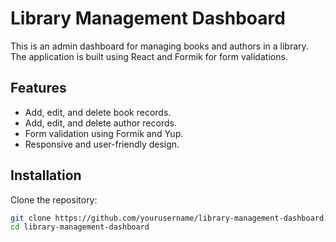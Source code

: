 # Library Management Dashboard

This is an admin dashboard for managing books and authors in a library. The application is built using React and Formik for form validations.

## Features

- Add, edit, and delete book records.
- Add, edit, and delete author records.
- Form validation using Formik and Yup.
- Responsive and user-friendly design.

## Installation

Clone the repository:

```bash
git clone https://github.com/yourusername/library-management-dashboard.git
cd library-management-dashboard
